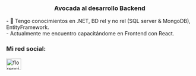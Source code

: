 <h3 align="center">Avocada al desarrollo Backend</h3>
- 🌱 Tengo conocimientos en .NET, BD rel y no rel (SQL server & MongoDB), EntityFramework. <br>
- Actualmente me encuentro capacitándome en Frontend con React.
<h3 align="left">Mi red social:</h3>
<p align="left">
<a href="https://linkedin.com/in/florencia-prados" target="blank"><img align="center" src="https://raw.githubusercontent.com/rahuldkjain/github-profile-readme-generator/master/src/images/icons/Social/linked-in-alt.svg" alt="florencia-prados" height="30" width="40" /></a>
</p>

